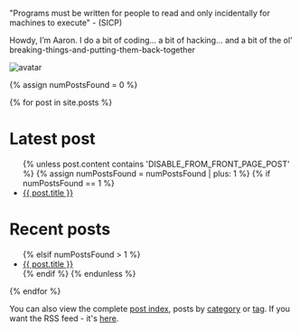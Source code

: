 "Programs must be written for people to read and only incidentally for machines to execute" - (SICP)

Howdy, I’m Aaron. I do a bit of coding... a bit of hacking... and a bit of the ol' breaking-things-and-putting-them-back-together

![avatar](https://avatars1.githubusercontent.com/u/29888436?s=460&u=03df457371669048031a735802c33b93d07a1f10&v=4)

{% assign numPostsFound = 0 %}

{% for post in site.posts %}
    <h1> Latest post </h1>
    <ul>
    {% unless post.content contains 'DISABLE_FROM_FRONT_PAGE_POST' %} 
        {% assign numPostsFound = numPostsFound | plus: 1 %}
        {% if numPostsFound == 1 %}
                <li>
                  <a href="{{ post.url }}">{{ post.title }}</a>
                </li>
            </ul>
            <h1>Recent posts</h1>
            <ul>
        {% elsif numPostsFound > 1 %}
            <li>
            <a href="{{ post.url }}">{{ post.title }}</a>
            </li>
        {% endif %}
    {% endunless %}
    </ul>
{% endfor %}

You can also view the complete <a href="https://aaronpkelly.github.io/PostIndex.html">post index</a>, posts by <a href="https://aaronpkelly.github.io/Categories.html">category</a> or <a href="https://aaronpkelly.github.io/Tags.html">tag</a>. If you want the RSS feed - it's [here](https://aaronpkelly.github.io/feed.xml).

